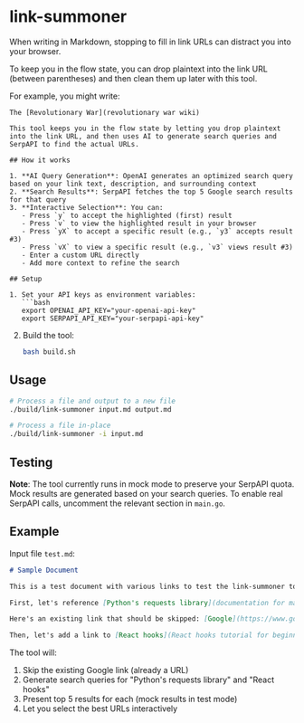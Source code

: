# link-summoner
When writing in Markdown, stopping to fill in link URLs can distract you into your browser.

To keep you in the flow state, you can drop plaintext into the link URL (between parentheses) and then clean them up later with this tool.

For example, you might write:

```
The [Revolutionary War](revolutionary war wiki)

This tool keeps you in the flow state by letting you drop plaintext into the link URL, and then uses AI to generate search queries and SerpAPI to find the actual URLs.

## How it works

1. **AI Query Generation**: OpenAI generates an optimized search query based on your link text, description, and surrounding context
2. **Search Results**: SerpAPI fetches the top 5 Google search results for that query
3. **Interactive Selection**: You can:
   - Press `y` to accept the highlighted (first) result
   - Press `v` to view the highlighted result in your browser
   - Press `yX` to accept a specific result (e.g., `y3` accepts result #3)
   - Press `vX` to view a specific result (e.g., `v3` views result #3)
   - Enter a custom URL directly
   - Add more context to refine the search

## Setup

1. Set your API keys as environment variables:
   ```bash
   export OPENAI_API_KEY="your-openai-api-key"
   export SERPAPI_API_KEY="your-serpapi-api-key"
   ```

2. Build the tool:
   ```bash
   bash build.sh
   ```

## Usage

```bash
# Process a file and output to a new file
./build/link-summoner input.md output.md

# Process a file in-place
./build/link-summoner -i input.md
```

## Testing

**Note**: The tool currently runs in mock mode to preserve your SerpAPI quota. Mock results are generated based on your search queries. To enable real SerpAPI calls, uncomment the relevant section in `main.go`.

## Example

Input file `test.md`:
```markdown
# Sample Document

This is a test document with various links to test the link-summoner tool.

First, let's reference [Python's requests library](documentation for making HTTP requests in Python).

Here's an existing link that should be skipped: [Google](https://www.google.com).

Then, let's add a link to [React hooks](React hooks tutorial for beginners).
```

The tool will:
1. Skip the existing Google link (already a URL)
2. Generate search queries for "Python's requests library" and "React hooks"
3. Present top 5 results for each (mock results in test mode)
4. Let you select the best URLs interactively
